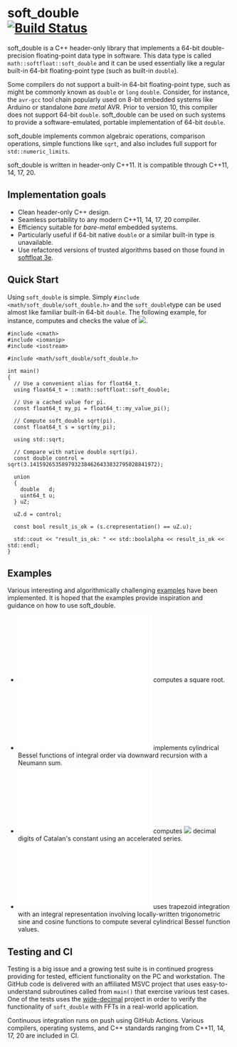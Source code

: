 soft_double\
[![Build Status](https://github.com/ckormanyos/soft_double/actions/workflows/soft_double.yml/badge.svg)](https://github.com/ckormanyos/soft_double/actions)
==================

soft_double is a C++ header-only library that implements
a 64-bit double-precision floating-point data type in software.
This data type is called `math::softfloat::soft_double`
and it can be used essentially like a regular
built-in 64-bit floating-point type (such as built-in `double`).

Some compilers do not support a built-in 64-bit floating-point type,
such as might be commonly known as `double` or `long` `double`.
Consider, for instance, the `avr-gcc` tool chain popularly used on
8-bit embedded systems like Arduino or standalone _bare metal_ AVR.
Prior to version 10, this compiler does not support 64-bit `double`.
soft_double can be used on such systems to provide a software-emulated,
portable implementation of 64-bit `double`.

soft_double implements common algebraic operations,
comparison operations, simple functions like `sqrt`,
and also includes full support for `std::numeric_limits`.

soft_double is written in header-only C++11.
It is compatible through C++11, 14, 17, 20.

## Implementation goals

  - Clean header-only C++ design.
  - Seamless portability to any modern C++11, 14, 17, 20 compiler.
  - Efficiency suitable for _bare-metal_ embedded systems.
  - Particularly useful if 64-bit native `double` or a similar built-in type is unavailable.
  - Use refactored versions of trusted algorithms based on those found in [softfloat 3e](https://github.com/ucb-bar/berkeley-softfloat-3).

## Quick Start

Using `soft_double` is simple. Simply `#include <math/soft_double/soft_double.h>` and
the `soft_double`type can be used almost like familiar built-in 64-bit `double`.
The following example, for instance, computes and checks the value of
<img src="https://render.githubusercontent.com/render/math?math=\sqrt{\pi}\,\approx\,1.77245385090551602730">.

```
#include <cmath>
#include <iomanip>
#include <iostream>

#include <math/soft_double/soft_double.h>

int main()
{
  // Use a convenient alias for float64_t.
  using float64_t = ::math::softfloat::soft_double;

  // Use a cached value for pi.
  const float64_t my_pi = float64_t::my_value_pi();

  // Compute soft_double sqrt(pi).
  const float64_t s = sqrt(my_pi);

  using std::sqrt;

  // Compare with native double sqrt(pi).
  const double control = sqrt(3.1415926535897932384626433832795028841972);

  union
  {
    double   d;
    uint64_t u;
  } uZ;

  uZ.d = control;

  const bool result_is_ok = (s.crepresentation() == uZ.u);

  std::cout << "result_is_ok: " << std::boolalpha << result_is_ok << std::endl;
}
```

## Examples

Various interesting and algorithmically challenging
[examples](./examples) have been implemented.
It is hoped that the examples provide inspiration and guidance on
how to use soft_double.

  - ![`example001_roots_sqrt.cpp`](./examples/example001_roots_sqrt.cpp) computes a square root.
  - ![`example004_bessel_recur.cpp`](./examples/example004_bessel_recur.cpp) implements cylindrical Bessel functions of integral order via downward recursion with a Neumann sum.
  - ![`example007_catalan_series.cpp`](./examples/example007_catalan_series.cpp) computes <img src="https://render.githubusercontent.com/render/math?math=1,001"> decimal digits of Catalan's constant using an accelerated series.
  - ![`example011_trig_trapezoid_integral.cpp`](./examples/example011_trig_trapezoid_integral.cpp) uses trapezoid integration with an integral representation involving locally-written trigonometric sine and cosine functions to compute several cylindrical Bessel function values.

## Testing and CI

Testing is a big issue and a growing test suite is in continued progress providing for tested,
efficient functionality on the PC and workstation. The GitHub code is delivered
with an affiliated MSVC project that uses easy-to-understand subroutines called
from `main()` that exercise various test cases. One of the tests uses
the [wide-decimal](https://github.com/ckormanyos/wide-decimal) project
in order to verify the functionality of `soft_double` with FFTs in a real-world application.

Continuous integration runs on push using GitHub Actions. Various compilers, operating systems,
and C++ standards ranging from C++11, 14, 17, 20 are included in CI.
